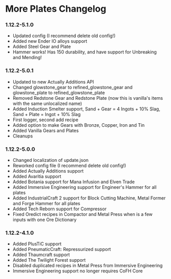 # More Plates Changelog

### 1.12.2-5.1.0
- Updated config (I recommend delete old config!)
- Added new Ender IO alloys support
- Added Steel Gear and Plate
- Hammer works! Has 150 durability, and have support for Unbreaking and Mending!

### 1.12.2-5.0.1
- Updated to new Actually Additions API
- Changed glowstone_gear to refined_glowstone_gear and glowstone_plate to refined_glowstone_plate
- Removed Redstone Gear and Redstone Plate (now this is vanilla's items with the same unlocalized name)
- Added Induction Smelter support, Sand + Gear = 4 Ingots + 10% Slag, Sand + Plate = Ingot + 10% Slag
- First logger, second add recipe
- Added option to make Gears with Bronze, Copper, Iron and Tin
- Added Vanilla Gears and Plates
- Cleanups

### 1.12.2-5.0.0
- Changed localization of update.json
- Reworked config file (I recommend delete old config!)
- Added Actually Additions support
- Added Avaritia support
- Added Botania support for Mana Infusion and Elven Trade
- Added Immersive Engineering support for Engineer's Hammer for all plates
- Added IndustrialCraft 2 support for Block Cutting Machine, Metal Former and Forge Hammer for all plates
- Added Tech Reborn support for Compressor
- Fixed Oredict recipes in Compactor and Metal Press when is a few inputs with one Ore Dictionary

### 1.12.2-4.1.0
- Added PlusTiC support
- Added PneumaticCraft: Repressurized support
- Added Thaumcraft support
- Added The Twilight Forest support
- Disabled duplicated recipes in Metal Press from Immersive Engineering
- Immersive Engineering support no longer requires CoFH Core
